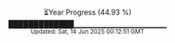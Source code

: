 <p align="center">
⏳Year Progress (44.93 %)<br>
█████████████▁▁▁▁▁▁▁▁▁▁▁▁▁▁▁▁▁ <br>
<sub>Updated: Sat, 14 Jun 2025 00:12:51 GMT</sub>
</p>

